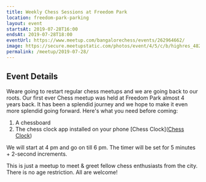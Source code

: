 ```yaml
---
title: Weekly Chess Sessions at Freedom Park
location: freedom-park-parking
layout: event
startsAt: 2019-07-28T16:00
endsAt: 2019-07-28T18:00
eventUrl: https://www.meetup.com/bangalorechess/events/262964662/
image: https://secure.meetupstatic.com/photos/event/4/5/c/b/highres_482177867.jpeg
permalink: /meetup/2019-07-28/
---
```

## Event Details
Weare going to restart regular chess meetups and we are going back to our roots. Our first ever Chess meetup was held at Freedom Park almost 4 years back. It has been a splendid journey and we hope to make it even more splendid going forward.
Here's what you need before coming:
1. A chessboard
1. The chess clock app installed on your phone
[Chess Clock]([Chess Clock](https://play.google.com/store/apps/details?id=com.chess.clock))

We will start at 4 pm and go on till 6 pm. The timer will be set for 5 minutes + 2-second increments.

This is just a meetup to meet & greet fellow chess enthusiasts from the city. There is no age restriction. All are welcome!


